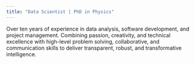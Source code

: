 ```yaml
---
title: "Data Scientist | PhD in Physics"
---
```


Over ten years of experience in data analysis, software development, and project management.
Combining passion, creativity, and technical excellence with high-level problem solving, collaborative, and communication skills to deliver transparent, robust, and transformative intelligence.
